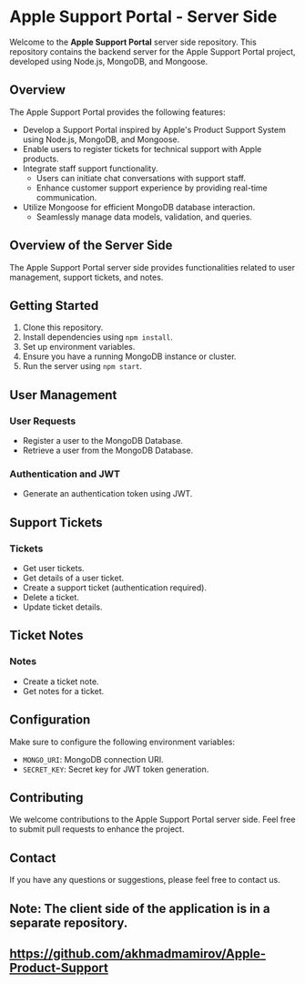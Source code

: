 # Apple Support Portal - Server Side

Welcome to the **Apple Support Portal** server side repository. This repository contains the backend server for the Apple Support Portal project, developed using Node.js, MongoDB, and Mongoose.

## Overview

The Apple Support Portal provides the following features:

- Develop a Support Portal inspired by Apple's Product Support System using Node.js, MongoDB, and Mongoose.
- Enable users to register tickets for technical support with Apple products.
- Integrate staff support functionality.
  - Users can initiate chat conversations with support staff.
  - Enhance customer support experience by providing real-time communication.
- Utilize Mongoose for efficient MongoDB database interaction.
  - Seamlessly manage data models, validation, and queries.
  

## Overview of the Server Side

The Apple Support Portal server side provides functionalities related to user management, support tickets, and notes.

## Getting Started

1. Clone this repository.
2. Install dependencies using `npm install`.
3. Set up environment variables.
4. Ensure you have a running MongoDB instance or cluster.
5. Run the server using `npm start`.


## User Management

### User Requests

- Register a user to the MongoDB Database.
- Retrieve a user from the MongoDB Database.

### Authentication and JWT

- Generate an authentication token using JWT.

## Support Tickets

### Tickets

- Get user tickets.
- Get details of a user ticket.
- Create a support ticket (authentication required).
- Delete a ticket.
- Update ticket details.

## Ticket Notes

### Notes

- Create a ticket note.
- Get notes for a ticket.

## Configuration

Make sure to configure the following environment variables:

- `MONGO_URI`: MongoDB connection URI.
- `SECRET_KEY`: Secret key for JWT token generation.

## Contributing

We welcome contributions to the Apple Support Portal server side. Feel free to submit pull requests to enhance the project.

## Contact

If you have any questions or suggestions, please feel free to contact us.

## Note: The client side of the application is in a separate repository.
https://github.com/akhmadmamirov/Apple-Product-Support
---

